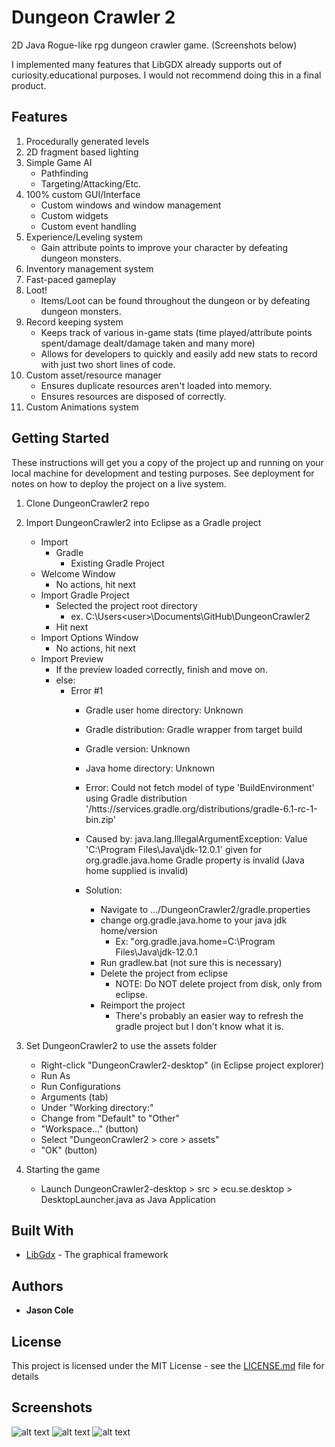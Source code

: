 # Dungeon Crawler 2

2D Java Rogue-like rpg dungeon crawler game. 
(Screenshots below)

I implemented many features that LibGDX already supports out of curiosity.educational purposes. I would not recommend doing this in a final product.

## Features

1. Procedurally generated levels
2. 2D fragment based lighting
3. Simple Game AI
   - Pathfinding
   - Targeting/Attacking/Etc.
4. 100% custom GUI/Interface
   - Custom windows and window management
   - Custom widgets
   - Custom event handling
5. Experience/Leveling system
   - Gain attribute points to improve your character by defeating dungeon monsters.
6. Inventory management system
7. Fast-paced gameplay
8. Loot!
   - Items/Loot can be found throughout the dungeon or by defeating dungeon monsters.
9. Record keeping system
   - Keeps track of various in-game stats (time played/attribute points spent/damage dealt/damage taken and many more)
   - Allows for developers to quickly and easily add new stats to record with just two short lines of code.
10. Custom asset/resource manager
    - Ensures duplicate resources aren't loaded into memory.
    - Ensures resources are disposed of correctly.
11. Custom Animations system

## Getting Started

These instructions will get you a copy of the project up and running on your local machine for development and testing purposes. See deployment for notes on how to deploy the project on a live system.

1. Clone DungeonCrawler2 repo
2. Import DungeonCrawler2 into Eclipse as a Gradle project
   - Import
      - Gradle
         - Existing Gradle Project
   - Welcome Window
      - No actions, hit next
   - Import Gradle Project
      - Selected the project root directory
        - ex. C:\Users\<user>\Documents\GitHub\DungeonCrawler2
      - Hit next
   - Import Options Window
      - No actions, hit next
   - Import Preview
      - If the preview loaded correctly, finish and move on.
      - else:
         - Error #1
            - Gradle user home directory: Unknown
            - Gradle distribution:        Gradle wrapper from target build
            - Gradle version:             Unknown
            - Java home directory:        Unknown

            - Error: Could not fetch model of type 'BuildEnvironment' using Gradle distribution '/htts://services.gradle.org/distributions/gradle-6.1-rc-1-bin.zip'
            - Caused by: java.lang.IllegalArgumentException: Value 'C:\Program Files\Java\jdk-12.0.1' given for org.gradle.java.home Gradle property is invalid (Java home supplied is invalid)
            
            - Solution:
               - Navigate to .../DungeonCrawler2/gradle.properties
               - change org.gradle.java.home to your java jdk home/version
                  - Ex: "org.gradle.java.home=C:\\Program Files\\Java\\jdk-12.0.1
               - Run gradlew.bat (not sure this is necessary)
               - Delete the project from eclipse
                  - NOTE: Do NOT delete project from disk, only from eclipse.
               - Reimport the project 
                  - There's probably an easier way to refresh the gradle project but I don't know what it is.
   
3. Set DungeonCrawler2 to use the assets folder
   - Right-click "DungeonCrawler2-desktop" (in Eclipse project explorer)
   - Run As
   - Run Configurations
   - Arguments (tab)
   - Under "Working directory:"
   - Change from "Default" to "Other"
   - "Workspace..." (button) 
   - Select "DungeonCrawler2 > core > assets"
   - "OK" (button)
4. Starting the game
   - Launch DungeonCrawler2-desktop > src > ecu.se.desktop > DesktopLauncher.java as Java Application

## Built With

* [LibGdx](https://libgdx.badlogicgames.com/) - The graphical framework

## Authors

* **Jason Cole**

## License

This project is licensed under the MIT License - see the [LICENSE.md](LICENSE.md) file for details

## Screenshots

![alt text](https://github.com/jaymcole/DungeonCrawler2/blob/master/screenshots/dungeon_03.png)
![alt text](https://github.com/jaymcole/DungeonCrawler2/blob/master/screenshots/dungeon_04.png)
![alt text](https://github.com/jaymcole/DungeonCrawler2/blob/master/screenshots/dungeon_02.png)
